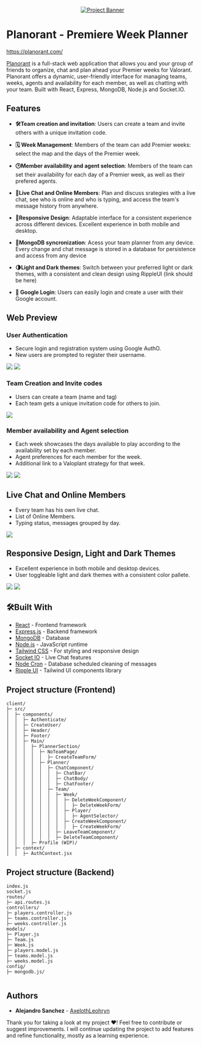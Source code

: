 <div align="center">
  <br />
    <a href="https://planorant.com" target="_blank">
      <img src="./client/src/assets/readme-images/mobile3.png" alt="Project Banner">
    </a>
  <br />
  </div>

# Planorant - Premiere Week Planner

https://planorant.com/

[Planorant](https://planorant.com) is a full-stack web application that allows you and your group of friends to organize, chat and plan ahead your Premier weeks for Valorant. Planorant offers a dynamic, user-friendly interface for managing teams, weeks, agents and availability for each member, as well as chatting with your team. Built with React, Express, MongoDB, Node.js and Socket.IO.

## Features

- **🛠️Team creation and invitation**: Users can create a team and invite others with a unique invitation code.

- **🗓️ Week Management**: Members of the team can add Premier weeks: select the map and the days of the Premier week.

- **🕒Member availability and agent selection**: Members of the team can set their availability for each day of a Premier week, as well as their prefered agents.

- **💬Live Chat and Online Members**: Plan and discuss srategies with a live chat, see who is online and who is typing, and access the team's message history from anywhere.

- **📱Responsive Design**: Adaptable interface for a consistent experience across different devices. Excellent experience in both mobile and desktop.

- **🔄MongoDB syncronization**: Acess your team planner from any device.
  Every change and chat message is stored in a database for persistence and access from any device

- **🌗Light and Dark themes**: Switch between your preferred light or dark themes, with a consistent and clean design using RippleUI (link should be here)

- **🔑 Google Login**: Users can easily login and create a user with their Google account.

## Web Preview

### User Authentication

- Secure login and registration system using Google AuthO. 
- New users are prompted to register their username.

 <img src='./client/src/assets/readme-images/login.png'>
  <img src='./client/src/assets/readme-images/newuser.png'>

### Team Creation and Invite codes

- Users can create a team (name and tag)
- Each team gets a unique invitation code for others to join.

<img src='./client/src/assets/readme-images/jointeam.png'>

### Member availability and Agent selection

- Each week showcases the days available to play according to the availability set by each member. 
- Agent preferences for each member for the week. 
- Additional link to a Valoplant strategy for that week.

<img src='./client/src/assets/readme-images/agents.png'>
<img src='./client/src/assets/readme-images/days.png'>

## Live Chat and Online Members

- Every team has his own live chat.
- List of Online Members.
- Typing status, messages grouped by day. 

<img src='./client/src/assets/readme-images/chat.png'>

## Responsive Design, Light and Dark Themes

- Excellent experience in both mobile and desktop devices. 
- User toggleable light and dark themes with a consistent color pallete.

<img src='./client/src/assets/readme-images/desktop-light.png'>
<img src='./client/src/assets/readme-images/mobile.png'>


## 🛠️Built With

- [React](https://reactjs.org/) - Frontend framework
- [Express.js](https://expressjs.com/) - Backend framework
- [MongoDB](https://www.mongodb.com/) - Database 
- [Node.js](https://nodejs.org/) - JavaScript runtime
- [Tailwind CSS](https://tailwindcss.com/) - For styling and responsive design
- [Socket IO](https://socket.io/) - Live Chat features
- [Node Cron](https://www.npmjs.com/package/node-cron) - Database scheduled cleaning of messages
- [Ripple UI](https://www.ripple-ui.com/) - Tailwind UI components library

## Project structure (Frontend)

```
client/
├─ src/
│  ├─ components/
│  │  ├─ Authenticate/
│  │  ├─ CreateUser/
│  │  ├─ Header/
│  │  ├─ Footer/
│  │  ├─ Main/
│  │  │  ├─ PlannerSection/
│  │  │  │  ├─ NoTeamPage/
│  │  │  │  │  ├─ CreateTeamForm/
│  │  │  │  ├─ Planner/
│  │  │  │  │  ├─ ChatComponent/
│  │  │  │  │  │  ├─ ChatBar/
│  │  │  │  │  │  ├─ ChatBody/
│  │  │  │  │  │  ├─ ChatFooter/
│  │  │  │  │  ├─ Team/
│  │  │  │  │  │  ├─ Week/
│  │  │  │  │  │  │  ├─ DeleteWeekComponent/
│  │  │  │  │  │  │  │  ├─ DeleteWeekForm/
│  │  │  │  │  │  │  ├─ Player/
│  │  │  │  │  │  │  │  ├─ AgentSelector/
│  │  │  │  │  │  │  ├─ CreateWeekComponent/
│  │  │  │  │  │  │  │  ├─ CreateWeekForm/
│  │  │  │  │  │  ├─ LeaveTeamComponent/
│  │  │  │  │  │  ├─ DeleteTeamComponent/
│  │  │  ├─ Profile (WIP)/
│  ├─ context/
│  │  ├─ AuthContext.jsx

```

## Project structure (Backend)

```
index.js
socket.js
routes/
├─ api.routes.js
controllers/
├─ players.controller.js
├─ teams.controller.js
├─ weeks.controller.js
models/
├─ Player.js
├─ Team.js
├─ Week.js
├─ players.model.js
├─ teams.model.js
├─ weeks.model.js
config/
├─ mongodb.js/


```

## Authors

- **Alejandro Sanchez** - [AxelothLeohryn](https://github.com/AxelothLeohryn)

Thank you for taking a look at my project ❤️! Feel free to contribute or suggest improvements. I will continue updating the project to add features and refine functionality, mostly as a learning experience.
